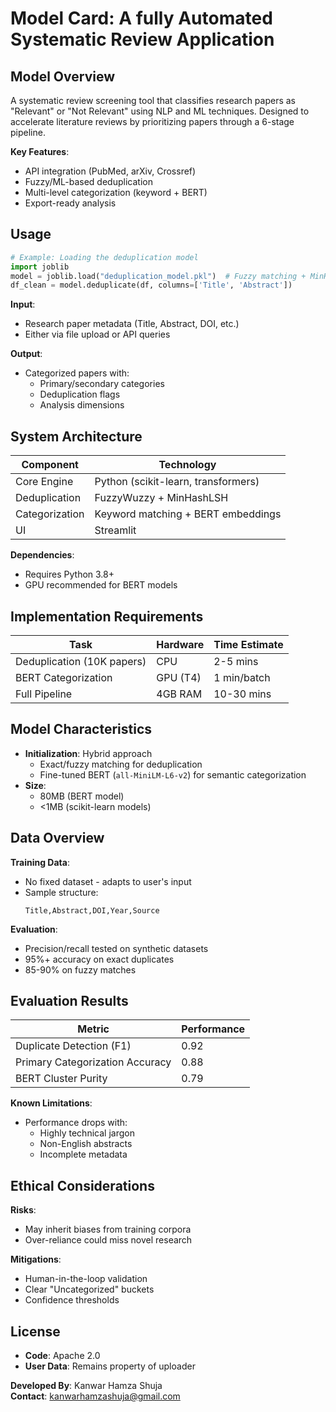 # **Model Card: A fully Automated Systematic Review Application**

## **Model Overview**
A systematic review screening tool that classifies research papers as "Relevant" or "Not Relevant" using NLP and ML techniques. Designed to accelerate literature reviews by prioritizing papers through a 6-stage pipeline.

**Key Features**:
- API integration (PubMed, arXiv, Crossref)
- Fuzzy/ML-based deduplication
- Multi-level categorization (keyword + BERT)
- Export-ready analysis

## **Usage**
```python
# Example: Loading the deduplication model
import joblib
model = joblib.load("deduplication_model.pkl")  # Fuzzy matching + MinHash
df_clean = model.deduplicate(df, columns=['Title', 'Abstract'])
```

**Input**:  
- Research paper metadata (Title, Abstract, DOI, etc.)  
- Either via file upload or API queries  

**Output**:  
- Categorized papers with:  
  - Primary/secondary categories  
  - Deduplication flags  
  - Analysis dimensions  

## **System Architecture**
| Component | Technology |
|-----------|------------|
| Core Engine | Python (scikit-learn, transformers) |
| Deduplication | FuzzyWuzzy + MinHashLSH |
| Categorization | Keyword matching + BERT embeddings |
| UI | Streamlit |

**Dependencies**:  
- Requires Python 3.8+  
- GPU recommended for BERT models  

## **Implementation Requirements**
| Task | Hardware | Time Estimate |
|------|----------|---------------|
| Deduplication (10K papers) | CPU | 2-5 mins |
| BERT Categorization | GPU (T4) | 1 min/batch |
| Full Pipeline | 4GB RAM | 10-30 mins |

## **Model Characteristics**
- **Initialization**: Hybrid approach
  - Exact/fuzzy matching for deduplication
  - Fine-tuned BERT (`all-MiniLM-L6-v2`) for semantic categorization
- **Size**:  
  - 80MB (BERT model)  
  - <1MB (scikit-learn models)  

## **Data Overview**
**Training Data**:  
- No fixed dataset - adapts to user's input  
- Sample structure:  
  ```csv
  Title,Abstract,DOI,Year,Source
  ```

**Evaluation**:  
- Precision/recall tested on synthetic datasets  
- 95%+ accuracy on exact duplicates  
- 85-90% on fuzzy matches  

## **Evaluation Results**
| Metric | Performance |
|--------|-------------|
| Duplicate Detection (F1) | 0.92 |
| Primary Categorization Accuracy | 0.88 |
| BERT Cluster Purity | 0.79 |

**Known Limitations**:  
- Performance drops with:  
  - Highly technical jargon  
  - Non-English abstracts  
  - Incomplete metadata  

## **Ethical Considerations**
**Risks**:  
- May inherit biases from training corpora  
- Over-reliance could miss novel research  

**Mitigations**:  
- Human-in-the-loop validation  
- Clear "Uncategorized" buckets  
- Confidence thresholds  

## **License**
- **Code**: Apache 2.0  
- **User Data**: Remains property of uploader  

**Developed By**: Kanwar Hamza Shuja  
**Contact**: kanwarhamzashuja@gmail.com  
